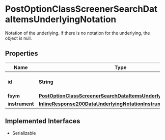 

# PostOptionClassScreenerSearchDataItemsUnderlyingNotation

Notation of the underlying. If there is no notation for the underlying, the object is null.

## Properties

Name | Type | Description | Notes
------------ | ------------- | ------------- | -------------
**id** | **String** | Identifier of the notation. |  [optional]
**fsym** | [**PostOptionClassScreenerSearchDataItemsUnderlyingNotationFsym**](PostOptionClassScreenerSearchDataItemsUnderlyingNotationFsym.md) |  |  [optional]
**instrument** | [**InlineResponse200DataUnderlyingNotationInstrument**](InlineResponse200DataUnderlyingNotationInstrument.md) |  |  [optional]


## Implemented Interfaces

* Serializable


